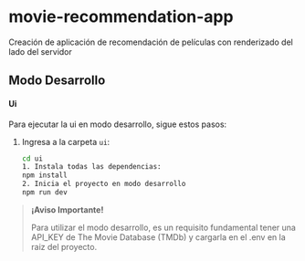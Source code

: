 # movie-recommendation-app

Creación de aplicación de recomendación de películas con renderizado del lado del servidor

## Modo Desarrollo

#### Ui

Para ejecutar la ui en modo desarrollo, sigue estos pasos:

1. Ingresa a la carpeta `ui`:
   ```bash
   cd ui
   1. Instala todas las dependencias:
   npm install
   2. Inicia el proyecto en modo desarrollo
   npm run dev
   ```

> **¡Aviso Importante!**
>
> Para utilizar el modo desarrollo, es un requisito fundamental tener una API_KEY de The Movie Database (TMDb) y cargarla en el .env en la raiz del proyecto.
